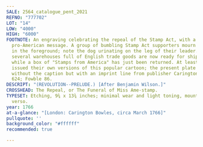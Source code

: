 ```yaml
---
SALE: 2564_catalogue_pent_2021
REFNO: "777702"
LOT: "14"
LOW: "4000"
HIGH: "6000"
FOOTNOTE: An engraving celebrating the repeal of the Stamp Act, with a pro-trade and
  pro-American message. A group of bumbling Stamp Act supporters mourn the repeal
  in the foreground; note the dog urinating on the leg of their leader. In the background,
  several warehouses full of English trade goods are now ready for shipment to America,
  while a box of "Stamps from America" has just been returned. At least three publishers
  issued their own versions of this popular cartoon; the present plate is also seen
  without the caption but with an imprint line from publisher Carington Bowles. Cresswell
  624; Fowble 86.
DESCRIPT: "(REVOLUTION--PRELUDE.) [After Benjamin Wilson.]"
CROSSHEAD: The Repeal, or The Funeral of Miss Ame-stamp.
TYPESET: Etching, 9¾ x 13¾ inches; minimal wear and light toning, mount remnants on
  verso.
year: 1766
at-a-glance: "[London: Carington Bowles, circa March 1766]"
pullquote: ''
background_color: "#ffffff"
recommended: true

---
```

